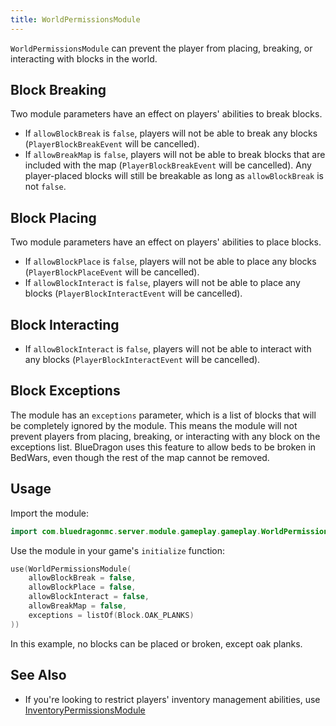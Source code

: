 ```yaml
---
title: WorldPermissionsModule
---
```

`WorldPermissionsModule` can prevent the player from placing, breaking, or interacting with blocks in the world.

## Block Breaking
Two module parameters have an effect on players' abilities to break blocks.
- If `allowBlockBreak` is `false`, players will not be able to break any blocks (`PlayerBlockBreakEvent` will be cancelled).
- If `allowBreakMap` is `false`, players will not be able to break blocks that are included with the map (`PlayerBlockBreakEvent` will be cancelled). Any player-placed blocks will still be breakable as long as `allowBlockBreak` is not `false`.

## Block Placing
Two module parameters have an effect on players' abilities to place blocks.
- If `allowBlockPlace` is `false`, players will not be able to place any blocks (`PlayerBlockPlaceEvent` will be cancelled).
- If `allowBlockInteract` is `false`, players will not be able to place any blocks (`PlayerBlockInteractEvent` will be cancelled). 

## Block Interacting
- If `allowBlockInteract` is `false`, players will not be able to interact with any blocks (`PlayerBlockInteractEvent` will be cancelled).

## Block Exceptions
The module has an `exceptions` parameter, which is a list of blocks that will be completely ignored by the module. This means the module will not prevent players from placing, breaking, or interacting with any block on the exceptions list. BlueDragon uses this feature to allow beds to be broken in BedWars, even though the rest of the map cannot be removed.

## Usage
Import the module:
```kotlin
import com.bluedragonmc.server.module.gameplay.gameplay.WorldPermissionsModule
```
Use the module in your game's `initialize` function:
```kotlin
use(WorldPermissionsModule(
    allowBlockBreak = false,
    allowBlockPlace = false,
    allowBlockInteract = false,
    allowBreakMap = false,
    exceptions = listOf(Block.OAK_PLANKS)
))
```
In this example, no blocks can be placed or broken, except oak planks.
## See Also
- If you're looking to restrict players' inventory management abilities, use [InventoryPermissionsModule](../inventorypermissionsmodule)